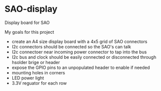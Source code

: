 # SAO-display
Display board for SAO

My goals for this project
* create an A4 size display board with a 4x5 grid of SAO connectors
* I2c connectors should be connected so the SAO's can talk
* I2c connectoer near incoming power connector to tap into the bus
* I2c bus and clock should be easily connected or disconnected through hsolder brige or header
* expose the GPIO pins to an unpopulated header to enable if needed
* mounting holes in corners
* LED power light
* 3.3V reguator for each row

